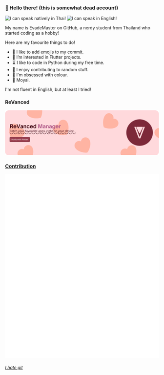 ### 👋 Hello there! (this is somewhat dead account)

![I can speak natively in Thai!](https://img.shields.io/badge/I%20can%20speak%20natively%20in-Thai-brightgreen?style=for-the-badge "I can speak natively in Thai!")
![I can speak in English!](https://img.shields.io/badge/I%20can%20speak%20in-English-yellow?style=for-the-badge "I can speak in English!") 

My name is EvadeMaster on GitHub, a nerdy student from Thailand who started coding as a hobby!

Here are my favourite things to do!

- 🎉 I like to add emojis to my commit.
- 👀 I’m interested in Flutter projects.
- ⏳ I like to code in Python during my free time.
- 📜 I enjoy contributing to random stuff.
- 🎨 I'm obsessed with colour.
- 🗿 Moyai.

I'm not fluent in English, but at least I tried!

### ReVanced

<picture>
  <a target="_blank" href="https://github.com/revanced/revanced-manager"><source media="(prefers-color-scheme: dark)" srcset="ReVancedManager/dark.png">
  <a target="_blank" href="https://github.com/revanced/revanced-manager"><source media="(prefers-color-scheme: light)" srcset="ReVancedManager/light.png">
  <img alt="ReVanced Manager" src="ReVancedManager/light.png">
</picture>

### Contribution

<img src="metrics.classic.svg" />


<!--

Lorem ipsum dolor sit amet, consectetur adipiscing elit, sed do eiusmod tempor incididunt ut labore et dolore magna aliqua. Quis risus sed vulputate odio ut enim. Leo urna molestie at elementum eu. Mattis enim ut tellus elementum sagittis vitae et leo duis. Ultrices in iaculis nunc sed augue lacus viverra vitae congue. Amet risus nullam eget felis eget nunc. Mattis aliquam faucibus purus in massa tempor. Augue mauris augue neque gravida in fermentum et. Nisi est sit amet facilisis magna etiam tempor orci. In ante metus dictum at tempor commodo. Platea dictumst quisque sagittis purus sit amet.

-->


###### I hate git
